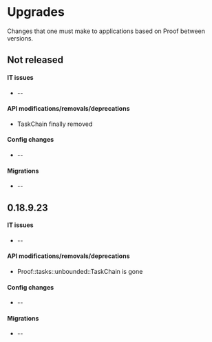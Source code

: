 Upgrades
========
Changes that one must make to applications based on Proof between versions.


## Not released
#### IT issues
 * --

#### API modifications/removals/deprecations
 * TaskChain finally removed

#### Config changes
 * --

#### Migrations
 * --

## 0.18.9.23
#### IT issues
 * --

#### API modifications/removals/deprecations
 * Proof::tasks::unbounded::TaskChain is gone

#### Config changes
 * --

#### Migrations
 * --
